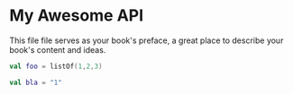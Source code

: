# My Awesome API

This file file serves as your book's preface, a great place to describe your book's content and ideas.

```kotlin
val foo = listOf(1,2,3)
```

```kotlin
val bla = "1"
```



